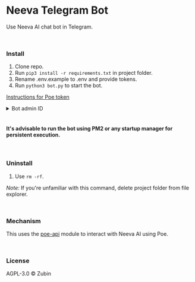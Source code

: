 # Neeva Telegram Bot

Use Neeva AI chat bot in Telegram.

<br>

### Install

1. Clone repo.
2. Run ```pip3 install -r requirements.txt``` in project folder.
3. Rename .env.example to .env and provide tokens.
4. Run ```python3 bot.py``` to start the bot.

[Instructions for Poe token](https://github.com/ading2210/poe-api#finding-your-token)

<details>

<summary>
Bot admin ID
</summary>

<br>

BOT_ADMIN is needed to prevent unauthorized access.

</details>

<br>

#### It's advisable to run the bot using PM2 or any startup manager for persistent execution.

<br>

### Uninstall

1. Use ```rm -rf```.

*Note:* If you're unfamiliar with this command, delete project folder from file explorer.

<br>

### Mechanism

This uses the [poe-api](https://github.com/ading2210/poe-api) module to interact with Neeva AI using Poe.

<br>

### License

AGPL-3.0 ©️ Zubin